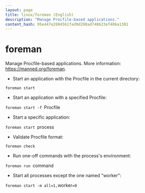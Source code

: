 ```yaml
---
layout: page
title: linux/foreman (English)
description: "Manage Procfile-based applications."
content_hash: 95e447e2804561fad9d208ad748623ef406a1301
---
```

# foreman

Manage Procfile-based applications.
More information: <https://manned.org/foreman>.

- Start an application with the Procfile in the current directory:

`foreman start`

- Start an application with a specified Procfile:

`foreman start -f `<span class="tldr-var badge badge-pill bg-dark-lm bg-white-dm text-white-lm text-dark-dm font-weight-bold">Procfile</span>

- Start a specific application:

`foreman start `<span class="tldr-var badge badge-pill bg-dark-lm bg-white-dm text-white-lm text-dark-dm font-weight-bold">process</span>

- Validate Procfile format:

`foreman check`

- Run one-off commands with the process's environment:

`foreman run `<span class="tldr-var badge badge-pill bg-dark-lm bg-white-dm text-white-lm text-dark-dm font-weight-bold">command</span>

- Start all processes except the one named "worker":

`foreman start -m all=1,`<span class="tldr-var badge badge-pill bg-dark-lm bg-white-dm text-white-lm text-dark-dm font-weight-bold">worker</span>`=0`

